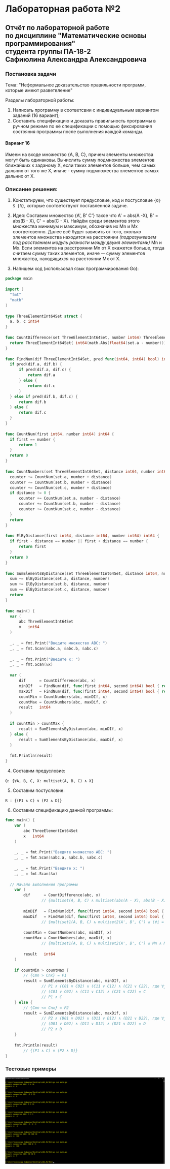 # Лабораторная работа №2
## Отчёт по лабораторной работе<br>по дисциплине "Математические основы программирования"<br>студента группы ПА-18-2<br>Сафиюлина Александра Александровича

### Постановка задачи

Тема: "Неформальное доказательство правильности программ, которые имеют разветвление"

Разделы лабораторной работы:
1. Написать программу в соответсвии с индивидуальным вариантом заданий (16 вариант);
2. Составить спецификацию и доказать правильность программы в ручном режиме по её спецификации с помощью фиксирования состояния программы после выполнения каждой команды.

#### Вариант 16

Имеем на входе множество {A, B, C}, причем элементы множества могут быть одинаковы. Вычислить сумму подмножества элементов ближайших к заданому X, если таких элементов больше, чем самых дальних от того же X, иначе - сумму подмножества элементов самых дальних от X.

### Описание решения:
    
1. Констатируем, что существует предусловие, код и постусловие `{Q} S {R}`, которые соответствуют поставленной задаче.
2. Идея: Составим множество {A', B' C'} такое что A' = abs(A -X), B' = abs(B - X), C' = abs(C - X). Найдём среди элементов этого множества минимум и максимум, обозначив их Mn и Mx соответсвенно.
Далее всё будет зависить от того, сколько элементов множества находится на расстоянии *(подразумеваем под расстоянием модуль разности между двумя элементами)* Mn и Mx. Если элементов на расстроянии Mn от X окажется больше, тогда считаем сумму таких элементов, иначе -- сумму элементов множаства, находящихся на расстоянии Mx от X.

3. Напишем код (использовал язык программирования Go):
  
  ```Go
package main

import (
	"fmt"
	"math"
)

type ThreeElementInt64Set struct {
	a, b, c int64
}

func CountDifference(set ThreeElementInt64Set, number int64) ThreeElementInt64Set {
	return ThreeElementInt64Set{ int64(math.Abs(float64(set.a - number))), int64(math.Abs(float64(set.b - number))), int64(math.Abs(float64(set.c - number))) }
}

func FindNum(dif ThreeElementInt64Set, pred func(int64, int64) bool) int64 {
	if pred(dif.a, dif.b) {
		if pred(dif.a, dif.c) {
			return dif.a
		} else {
			return dif.c
		}
	} else if pred(dif.b, dif.c) {
		return dif.b
	} else {
		return dif.c
	}
}

func CountNum(first int64, number int64) int64 {
	if first == number {
		return 1
	}
	return 0
}

func CountNumbers(set ThreeElementInt64Set, distance int64, number int64) (counter int64) {
	counter += CountNum(set.a, number + distance)
	counter += CountNum(set.b, number + distance)
	counter += CountNum(set.c, number + distance)
	if distance != 0 {
		counter += CountNum(set.a, number - distance)
		counter += CountNum(set.b, number - distance)
		counter += CountNum(set.c, number - distance)
	}
	return
}

func ElByDistance(first int64, distance int64, number int64) int64 {
	if first - distance == number || first + distance == number {
		return first
	}
	return 0
}

func SumElementsByDistance(set ThreeElementInt64Set, distance int64, number int64) (sum int64) {
	sum += ElByDistance(set.a, distance, number)
	sum += ElByDistance(set.b, distance, number)
	sum += ElByDistance(set.c, distance, number)
	return
}

func main() {
	var (
		abc ThreeElementInt64Set
		x   int64
	)

	_, _ = fmt.Print("Введите множество ABC: ")
	_, _ = fmt.Scan(&abc.a, &abc.b, &abc.c)

	_, _ = fmt.Print("Введите x: ")
	_, _ = fmt.Scan(&x)

	var (
		dif      = CountDifference(abc, x)
		minDIf   = FindNum(dif, func(first int64, second int64) bool { return first <= second })
		maxDif   = FindNum(dif, func(first int64, second int64) bool { return first >= second })
		countMin = CountNumbers(abc, minDIf, x)
		countMax = CountNumbers(abc, maxDif, x)
		result   int64
	)

	if countMin > countMax {
		result = SumElementsByDistance(abc, minDIf, x)
	} else {
		result = SumElementsByDistance(abc, maxDif, x)
	}

	fmt.Println(result)
}
  ```
  
4. Составим предусловие:
  
  `Q: {∀A, B, C, X: multiset(A, B, C) ∧ X}`
  
5. Составим постусловие:
  
  `R : {(P1 ∧ C) ∨ (P2 ∧ D)}`
  
6. Составим спецификацию данной программы:
  
```Go
func main() {
	var (
		abc ThreeElementInt64Set
		x   int64
	)

	_, _ = fmt.Print("Введите множество ABC: ")
	_, _ = fmt.Scan(&abc.a, &abc.b, &abc.c)

	_, _ = fmt.Print("Введите x: ")
	_, _ = fmt.Scan(&x)
  
  // Начало выполнения программы
	var (
		dif      = CountDifference(abc, x)
                // {multiset(A, B, C) ∧ multiset(abs(A - X), abs(B - X), abs(C- X) ∧ X} = {multiset1(A, B, C) ∧ multiset2(A', B', C') ∧ X}
    
		minDIf   = FindNum(dif, func(first int64, second int64) bool { return first <= second })
		maxDif   = FindNum(dif, func(first int64, second int64) bool { return first >= second })
                // {multiset1(A, B, C) ∧ multiset2(A', B', C') ∧ (∀i = 0, 1, 2 ∧ ∀j = 0, 1, 2: multiset2[i] <= multiset2[j]) ∧ (∀i = 0, 1, 2 ∧ ∀j = 0, 1, 2: multiset2[i] <= multiset2[j]) ∧ X} = {multiset1(A, B, C) ∧ multiset2(A', B', C') ∧ Mn ∧ Mx ∧ X}
    
		countMin = CountNumbers(abc, minDIf, x)
		countMax = CountNumbers(abc, maxDif, x)
                // {multiset1(A, B, C) ∧ multiset2(A', B', C') ∧ Mn ∧ Mx ∧ {∀i = 0, 1, 2: multiset[i] = x + Mn} ∧ {∀i = 0, 1, 2: multiset[i] = x + Mx} ∧ X} = {multiset1(A, B, C) ∧ multiset2(A', B', C') ∧ Mn ∧ Mx ∧ Cnx ∧ Cmx ∧ X}
    
		result   int64
	)

	if countMin > countMax {
        // {Cmn > Cnx} = P1
		result = SumElementsByDistance(abc, minDIf, x)
                // P1 ∧ (C01 ∨ C02) ∧ (C11 ∨ C12) ∧ (C21 ∨ C22), где ∀j = 0, 1: Cj1 = {∃i = 0, 1, 2: X - Mn = multiset1[i]}, Cj2 = {∃i = 0, 1, 2: X + Mn = multiset1[i]}
                // (C01 ∨ C02) ∧ (C11 ∨ C12) ∧ (C21 ∨ C22) = C
                // P1 ∧ C
	} else {
        // {Cmn <= Cnx} = P2
		result = SumElementsByDistance(abc, maxDif, x)
                // P2 ∧ (D01 ∨ D02) ∧ (D11 ∨ D12) ∧ (D21 ∨ D22), где ∀j = 0, 1: Dj1 = {∃i = 0, 1, 2: X - Mx = multiset1[i]}, Cj2 = {∃i = 0, 1, 2: X + Mx = multiset1[i]}
                // (D01 ∨ D02) ∧ (D11 ∨ D12) ∧ (D21 ∨ D22) = D
                // P2 ∧ D
	}

	fmt.Println(result)
        // {(P1 ∧ C) ∨ (P2 ∧ D)}
}
```

### Тестовые примеры

![Первый скриншот](Screenshots/Screenshot1.png)
